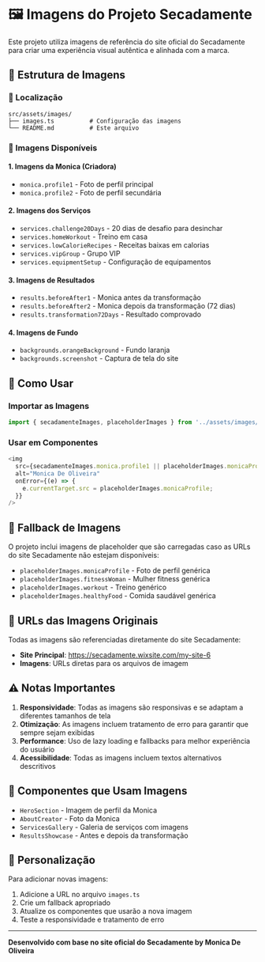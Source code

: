# 🖼️ Imagens do Projeto Secadamente

Este projeto utiliza imagens de referência do site oficial do Secadamente para criar uma experiência visual autêntica e alinhada com a marca.

## 📁 Estrutura de Imagens

### 📂 Localização
```
src/assets/images/
├── images.ts          # Configuração das imagens
└── README.md          # Este arquivo
```

### 🎯 Imagens Disponíveis

#### 1. **Imagens da Monica (Criadora)**
- `monica.profile1` - Foto de perfil principal
- `monica.profile2` - Foto de perfil secundária

#### 2. **Imagens dos Serviços**
- `services.challenge20Days` - 20 dias de desafio para desinchar
- `services.homeWorkout` - Treino em casa
- `services.lowCalorieRecipes` - Receitas baixas em calorias
- `services.vipGroup` - Grupo VIP
- `services.equipmentSetup` - Configuração de equipamentos

#### 3. **Imagens de Resultados**
- `results.beforeAfter1` - Monica antes da transformação
- `results.beforeAfter2` - Monica depois da transformação (72 dias)
- `results.transformation72Days` - Resultado comprovado

#### 4. **Imagens de Fundo**
- `backgrounds.orangeBackground` - Fundo laranja
- `backgrounds.screenshot` - Captura de tela do site

## 🚀 Como Usar

### Importar as Imagens
```typescript
import { secadamenteImages, placeholderImages } from '../assets/images/images';
```

### Usar em Componentes
```typescript
<img 
  src={secadamenteImages.monica.profile1 || placeholderImages.monicaProfile}
  alt="Monica De Oliveira"
  onError={(e) => {
    e.currentTarget.src = placeholderImages.monicaProfile;
  }}
/>
```

## 🔄 Fallback de Imagens

O projeto inclui imagens de placeholder que são carregadas caso as URLs do site Secadamente não estejam disponíveis:

- `placeholderImages.monicaProfile` - Foto de perfil genérica
- `placeholderImages.fitnessWoman` - Mulher fitness genérica
- `placeholderImages.workout` - Treino genérico
- `placeholderImages.healthyFood` - Comida saudável genérica

## 📱 URLs das Imagens Originais

Todas as imagens são referenciadas diretamente do site Secadamente:
- **Site Principal**: https://secadamente.wixsite.com/my-site-6
- **Imagens**: URLs diretas para os arquivos de imagem

## ⚠️ Notas Importantes

1. **Responsividade**: Todas as imagens são responsivas e se adaptam a diferentes tamanhos de tela
2. **Otimização**: As imagens incluem tratamento de erro para garantir que sempre sejam exibidas
3. **Performance**: Uso de lazy loading e fallbacks para melhor experiência do usuário
4. **Acessibilidade**: Todas as imagens incluem textos alternativos descritivos

## 🎨 Componentes que Usam Imagens

- `HeroSection` - Imagem de perfil da Monica
- `AboutCreator` - Foto da Monica
- `ServicesGallery` - Galeria de serviços com imagens
- `ResultsShowcase` - Antes e depois da transformação

## 🔧 Personalização

Para adicionar novas imagens:

1. Adicione a URL no arquivo `images.ts`
2. Crie um fallback apropriado
3. Atualize os componentes que usarão a nova imagem
4. Teste a responsividade e tratamento de erro

---

**Desenvolvido com base no site oficial do Secadamente by Monica De Oliveira**
